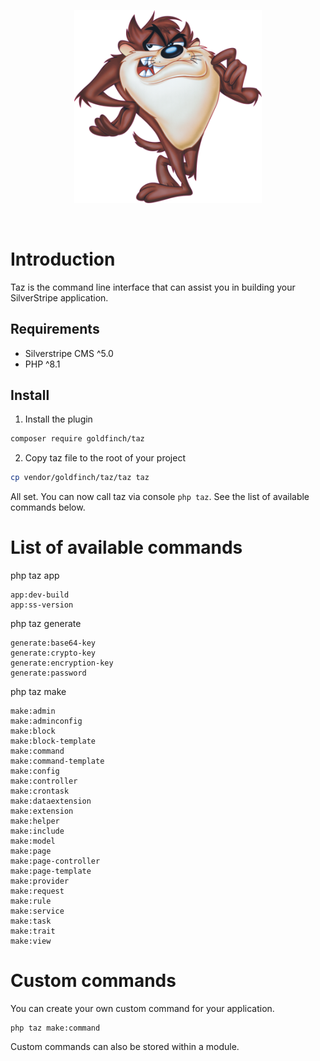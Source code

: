 <p align="center">
  <img width="300" src="https://raw.githubusercontent.com/goldfinch/taz/main/taz.png" alt="Taz">
</p>
<br/>

# Introduction

Taz is the command line interface that can assist you in building your SilverStripe application.

## Requirements

* Silverstripe CMS ^5.0
* PHP ^8.1

## Install

1. Install the plugin

```bash
composer require goldfinch/taz
```


2. Copy taz file to the root of your project

```bash
cp vendor/goldfinch/taz/taz taz
```

All set. You can now call taz via console ```php taz```. See the list of available commands below.


# List of available commands

php taz app
```
app:dev-build     
app:ss-version
```

php taz generate
```
generate:base64-key
generate:crypto-key
generate:encryption-key
generate:password
```

php taz make
```
make:admin
make:adminconfig
make:block
make:block-template
make:command
make:command-template
make:config
make:controller
make:crontask
make:dataextension
make:extension
make:helper
make:include
make:model
make:page
make:page-controller
make:page-template
make:provider
make:request
make:rule
make:service
make:task
make:trait
make:view
```

# Custom commands

You can create your own custom command for your application.

```
php taz make:command
```

Custom commands can also be stored within a module. 
